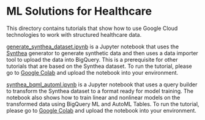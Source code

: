 # ML Solutions for Healthcare

This directory contains tutorials that show how to use Google Cloud
technologies to work with structured healthcare data.

[generate_synthea_dataset.ipynb](https://github.com/GoogleCloudPlatform/healthcare/blob/master/ml_solutions/generate_synthea_dataset.ipynb)
is a Jupyter notebook that uses the [Synthea](https://github.com/synthetichealth/synthea) generator to generate synthetic data and then uses a data importer tool to upload the data into BigQuery.
This is a prerequisite for other tutorials that are based on the Synthea dataset. To run the tutorial, please go to [Google Colab](https://colab.research.google.com/) and upload the notebook into your environment.

[synthea_bqml_automl.ipynb](https://github.com/GoogleCloudPlatform/healthcare/blob/master/ml_solutions/synthea_bqml_automl.ipynb)
is a Jupyter notebook that uses a query builder to transform the Synthea dataset to a format ready for model training. The notebook also shows how to train linear and nonlinear models on the transformed data using BigQuery ML and AutoML Tables. To run the tutorial, please go to [Google Colab](https://colab.research.google.com/) and upload the notebook into your environment.






